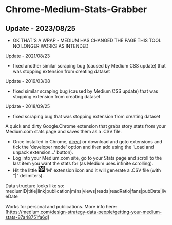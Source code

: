 # Chrome-Medium-Stats-Grabber

## Update - 2023/08/25
* OK THAT'S A WRAP - MEDIUM HAS CHANGED THE PAGE THIS TOOL NO LONGER WORKS AS INTENDED 













Update - 2021/08/23
* fixed another similar scraping bug (caused by Medium CSS update) that was stopping extension from creating dataset


Update - 2019/03/08
* fixed similar scraping bug (caused by Medium CSS update) that was stopping extension from creating dataset

Update - 2018/09/25
* fixed scraping bug that was stopping extension from creating dataset

A quick and dirty Google.Chrome extension that grabs story stats from your Medium.com stats page and saves them as a .CSV file. 
* Once installed in Chrome, [direct](https://chrome.google.com/webstore/detail/medium-stats-grabber/gdomhiacoiloiecaholjiegdaklelpig?hl=en-US) or download and goto extensions and tick the 'developer mode' option and then add using the 'Load and unpack extension...' button). 
* Log into your Medium.com site, go to your Stats page and scroll to the last item you want the stats for (as Medium uses infinite scrolling). 
* Hit the little !['M icon'](https://github.com/murraygm/Chrome-Medium-Stats-Grabber/raw/master/mediumstatsgrabber/icon.png) 'M' extension icon and it will generate a .CSV file (with "|" delimiters). 

Data structure looks like so: mediumID|title|link|publication|mins|views|reads|readRatio|fans|pubDate|liveDate

Works for personal and publications.
More info here: [https://medium.com/design-strategy-data-people/getting-your-medium-stats-87a48751fa6d]


